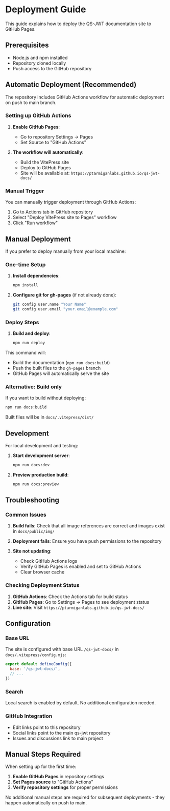 # Deployment Guide

This guide explains how to deploy the QS-JWT documentation site to GitHub Pages.

## Prerequisites

- Node.js and npm installed
- Repository cloned locally
- Push access to the GitHub repository

## Automatic Deployment (Recommended)

The repository includes GitHub Actions workflow for automatic deployment on push to main branch.

### Setting up GitHub Actions

1. **Enable GitHub Pages**:
   - Go to repository Settings → Pages
   - Set Source to "GitHub Actions"

2. **The workflow will automatically**:
   - Build the VitePress site
   - Deploy to GitHub Pages
   - Site will be available at: `https://ptarmiganlabs.github.io/qs-jwt-docs/`

### Manual Trigger

You can manually trigger deployment through GitHub Actions:

1. Go to Actions tab in GitHub repository
2. Select "Deploy VitePress site to Pages" workflow
3. Click "Run workflow"

## Manual Deployment

If you prefer to deploy manually from your local machine:

### One-time Setup

1. **Install dependencies**:
   ```bash
   npm install
   ```

2. **Configure git for gh-pages** (if not already done):
   ```bash
   git config user.name "Your Name"
   git config user.email "your.email@example.com"
   ```

### Deploy Steps

1. **Build and deploy**:
   ```bash
   npm run deploy
   ```

This command will:
- Build the documentation (`npm run docs:build`)
- Push the built files to the `gh-pages` branch
- GitHub Pages will automatically serve the site

### Alternative: Build only

If you want to build without deploying:

```bash
npm run docs:build
```

Built files will be in `docs/.vitepress/dist/`

## Development

For local development and testing:

1. **Start development server**:
   ```bash
   npm run docs:dev
   ```

2. **Preview production build**:
   ```bash
   npm run docs:preview
   ```

## Troubleshooting

### Common Issues

1. **Build fails**: Check that all image references are correct and images exist in `docs/public/img/`

2. **Deployment fails**: Ensure you have push permissions to the repository

3. **Site not updating**: 
   - Check GitHub Actions logs
   - Verify GitHub Pages is enabled and set to GitHub Actions
   - Clear browser cache

### Checking Deployment Status

1. **GitHub Actions**: Check the Actions tab for build status
2. **GitHub Pages**: Go to Settings → Pages to see deployment status
3. **Live site**: Visit `https://ptarmiganlabs.github.io/qs-jwt-docs/`

## Configuration

### Base URL

The site is configured with base URL `/qs-jwt-docs/` in `docs/.vitepress/config.mjs`:

```javascript
export default defineConfig({
  base: '/qs-jwt-docs/',
  // ...
})
```

### Search

Local search is enabled by default. No additional configuration needed.

### GitHub Integration

- Edit links point to this repository
- Social links point to the main qs-jwt repository
- Issues and discussions link to main project

## Manual Steps Required

When setting up for the first time:

1. **Enable GitHub Pages** in repository settings
2. **Set Pages source** to "GitHub Actions"
3. **Verify repository settings** for proper permissions

No additional manual steps are required for subsequent deployments - they happen automatically on push to main.